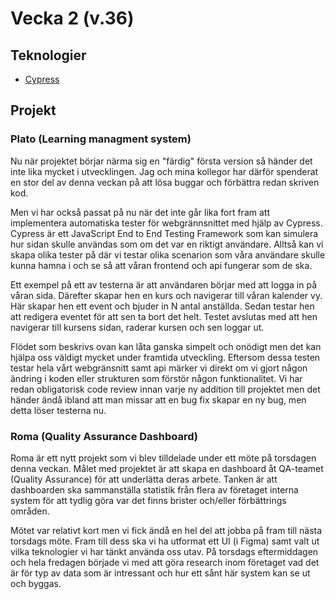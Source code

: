 # Vecka 2 (v.36)

## Teknologier
- [Cypress](https://www.cypress.io/)

## Projekt

### Plato (Learning managment system)

Nu när projektet börjar närma sig en "färdig" första version så händer det inte lika mycket i utvecklingen. Jag och mina kollegor har därför spenderat en 
stor del av denna veckan på att lösa buggar och förbättra redan skriven kod.

Men vi har också passat på nu när det inte går lika fort fram att implementera automatiska tester för webgrännsnittet med hjälp av Cypress. Cypress är ett
JavaScript End to End Testing Framework som kan simulera hur sidan skulle användas som om det var en riktigt användare. Alltså kan vi skapa olika tester på
där vi testar olika scenarion som våra användare skulle kunna hamna i och se så att våran frontend och api fungerar som de ska.

Ett exempel på ett av testerna är att användaren börjar med att logga in på våran sida. Därefter skapar hen en kurs och navigerar till våran kalender vy. Här
skapar hen ett event och bjuder in N antal anställda. Sedan testar hen att redigera eventet för att sen ta bort det helt. Testet avslutas med att hen 
navigerar till kursens sidan, raderar kursen och sen loggar ut.

Flödet som beskrivs ovan kan låta ganska simpelt och onödigt men det kan hjälpa oss väldigt mycket under framtida utveckling. Eftersom dessa testen testar 
hela vårt webgränsnitt samt api märker vi direkt om vi gjort någon ändring i koden eller strukturen som förstör någon funktionalitet. Vi har redan 
obligatorisk code review innan varje ny addition till projektet men det händer ändå ibland att man missar att en bug fix skapar en ny bug, men detta löser 
testerna nu.

### Roma (Quality Assurance Dashboard)

Roma är ett nytt projekt som vi blev tilldelade under ett möte på torsdagen denna veckan. Målet med projektet är att skapa en dashboard åt QA-teamet (Quality
Assurance) för att underlätta deras arbete. Tanken är att dashboarden ska sammanställa statistik från flera av företaget interna system för att tydlig göra
var det finns brister och/eller förbättrings områden.

Mötet var relativt kort men vi fick ändå en hel del att jobba på fram till nästa torsdags möte. Fram till dess ska vi ha utformat ett UI (i Figma) samt valt
ut vilka teknologier vi har tänkt använda oss utav. På torsdags eftermiddagen och hela fredagen började vi med att göra research inom företaget vad det är
för typ av data som är intressant och hur ett sånt här system kan se ut och byggas.
